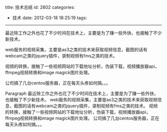 title: 技术总结
id: 2802
categories:
  - 技术
date: 2012-03-18 18:25:19
tags:
---

最近除工作之外也花了不少时间在技术上，主要是为了赚一些外快，也接触了不少新技术。

web服务的视频采集，主要是as3之类的技术来获取视频信息，截图的话有webcam之类的jquery插件，录制视频有fms之类的技术。

视频的转换，接触了一些视频网站的下载地址分析，伪装下载，视频播放器api，ffmpeg视频转换和image magick图片处理。

公司搞了几台centos服务器，正在每天头疼如何搞。。。

 Paragraph 最近除工作之外也花了不少时间在技术上，主要是为了赚一些外快，也接触了不少新技术。 
 web服务的视频采集，主要是as3之类的技术来获取视频信息，截图的话有webcam之类的jquery插件，录制视频有fms之类的技术。 
 视频的转换，接触了一些视频网站的下载地址分析，伪装下载，视频播放器api，ffmpeg视频转换和image magick图片处理。 
 公司搞了几台centos服务器，正在每天头疼如何搞。。。 

	 